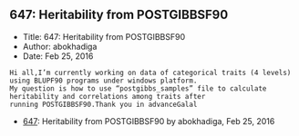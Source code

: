 ## 647: Heritability from POSTGIBBSF90

- Title: 647: Heritability from POSTGIBBSF90
- Author: abokhadiga
- Date: Feb 25, 2016
```
Hi all,I’m currently working on data of categorical traits (4 levels) using BLUPF90 programs under windows platform.
My question is how to use “postgibbs_samples” file to calculate heritability and correlations among traits after
running POSTGIBBSF90.Thank you in advanceGalal
```

- [647](0647.md): Heritability from POSTGIBBSF90 by abokhadiga, Feb 25, 2016
